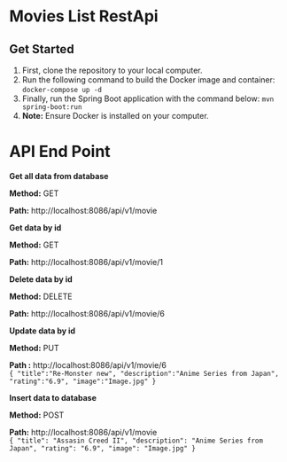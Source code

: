 # Movies List RestApi

## Get Started

1. First, clone the repository to your local computer.
2. Run the following command to build the Docker image and container:  `docker-compose up -d`
3. Finally, run the Spring Boot application with the command below: `mvn spring-boot:run`
4. **Note:** Ensure Docker is installed on your computer.

# API End Point

**Get all data from database**

**Method:** GET

**Path:** http://localhost:8086/api/v1/movie


**Get data by id**

**Method:** GET

**Path:** http://localhost:8086/api/v1/movie/1

**Delete data by id**

**Method:** DELETE

**Path:** http://localhost:8086/api/v1/movie/6

**Update data by id**

**Method:** PUT

**Path :** http://localhost:8086/api/v1/movie/6
<br>
`
{
    "title":"Re-Monster new",
    "description":"Anime Series from Japan",
    "rating":"6.9",
    "image":"Image.jpg"
}
`

**Insert data to database**

**Method:** POST

**Path:** http://localhost:8086/api/v1/movie
<br>
`{
 "title": "Assasin Creed II",
 "description": "Anime Series from Japan",
 "rating": "6.9",
 "image": "Image.jpg"
}`

